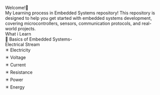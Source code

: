 Welcome!👋<br>
My Learning process in Embedded Systems repository! This repository is designed to help you get started with embedded systems development, covering microcontrollers, sensors, communication protocols, and real-world projects.
<br>
What i Learn
<br>
📌 Basics of Embedded Systems- <br>
Electrical Stream<br>
   ✴️ Electricity <br>
   ✴️ Voltage <br>
   ✴️ Current <br>
   ✴️ Resistance <br>
   ✴️ Power <br>
   ✴️ Energy
